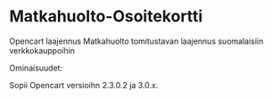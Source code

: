 # Matkahuolto-Osoitekortti
Opencart laajennus Matkahuolto tomitustavan laajennus suomalaisiin verkkokauppoihin

Ominaisuudet:<br/>

Sopii Opencart versioihn 2.3.0.2 ja 3.0.x.
